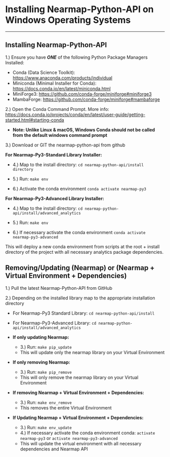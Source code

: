
# Installing Nearmap-Python-API on Windows Operating Systems

****

<h2>Installing Nearmap-Python-API</h2>

1.) Ensure you have ***ONE*** of the following Python Package Managers Installed:
- Conda (Data Science Toolkit): https://www.anaconda.com/products/individual
- Miniconda (Minimal Installer for Conda): https://docs.conda.io/en/latest/miniconda.html
- MiniForge3: https://github.com/conda-forge/miniforge#miniforge3
- MambaForge: https://github.com/conda-forge/miniforge#mambaforge

2.) Open the Conda Command Prompt. More info: https://docs.conda.io/projects/conda/en/latest/user-guide/getting-started.html#starting-conda 
    
- **Note: Unlike Linux & macOS, Windows Conda should not be called from the default windows command prompt**

3.) Download or GIT the nearmap-python-api from github

**For Nearmap-Py3-Standard Library Installer:**

- 4.) Map to the install directory: ```cd nearmap-python-api/install directory```

- 5.) Run: ```make env```

- 6.) Activate the conda environment ```conda activate nearmap-py3```

**For Nearmap-Py3-Advanced Library Installer:**

- 4.) Map to the install directory: ```cd nearmap-python-api/install/advanced_analytics```

- 5.) Run: ```make env```

- 6.) If necessary activate the conda environment ```conda activate nearmap-py3-advanced```

This will deploy a new conda environment from scripts at the root + install directory of the project with all necessary analytics package dependencies.

<h2>Removing/Updating (Nearmap) or (Nearmap + Virtual Environment + Dependencies)</h2>

1.) Pull the latest Nearmap-Python-API from GitHub

2.) Depending on the installed library map to the appropriate installation directory
  - For Nearmap-Py3 Standard Library: ```cd nearmap-python-api/install``` 
  - For Nearmap-Py3-Advanced Library: ```cd nearmap-python-api/install/advanced_analytics```


  - <B>If only updating Nearmap:</B>
    - 3.) Run: ```make pip_update```
    - This will update only the nearmap library on your Virtual Environment


  - <b>If only removing Nearmap:</b>
    - 3.) Run: ```make pip_remove```
    - This will only remove the nearmap library on your Virtual Environment


  - <B>If removing Nearmap + Virtual Environment + Dependencies:</B>
    - 3.) Run: ```make env_remove```
    - This removes the entire Virtual Environment


  - <B>If Updating Nearmap + Virtual Environment + Dependencies:</B>
    - 3.) Run: ```make env_update```
    - 4.) If necessary activate the conda environment conda: ```activate nearmap-py3``` or ```activate nearmap-py3-advanced```
    - This will update the virtual environment with all necessary dependencies and Nearmap API

